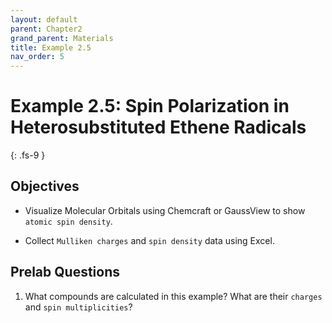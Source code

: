 ```yaml
---
layout: default
parent: Chapter2
grand_parent: Materials
title: Example 2.5
nav_order: 5
---
```


# Example 2.5: Spin Polarization in Heterosubstituted Ethene Radicals
{: .fs-9 }

## Objectives
- Visualize Molecular Orbitals using Chemcraft or GaussView to show `atomic spin density`.

- Collect `Mulliken charges` and `spin density` data using Excel.

## Prelab Questions

1. What compounds are calculated in this example? What are their `charges` and `spin multiplicities`?